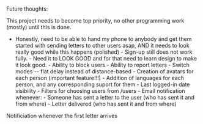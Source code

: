 Future thoughts:

This project needs to become top priority, no other programming work (mostly) until this is done.

- Honestly, need to be able to hand my phone to anybody and get them started with sending letters to other users asap, AND it needs to look really good while this happens (polished) - Sign-up still does not work fully. - Need it to LOOK GOOD and for that need to learn design to make it look good. - Ability to block users - Ability to report letters - Switch modes -- flat delay instead of distance-based - Creation of avatars for each person (important feature!!!) - Addition of languages for each person, and any corresponding suport for them - Last logged-in date visibility - Filters for choosing users from /users - Email notification whenever: - Someone has sent a letter to the user (who has sent it and from where) - Letter delivered (who has sent it and from where)

Notificiation whenever the first letter arrives

